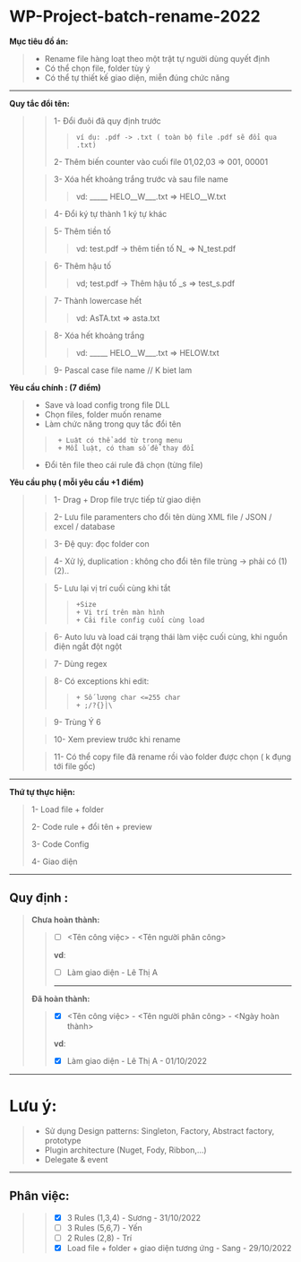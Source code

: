 # WP-Project-batch-rename-2022

**Mục tiêu đồ án:**
>	- Rename file hàng loạt theo một trật tự người dùng quyết định 
>	- Có thể chọn file, folder tùy ý
>	- Có thể tự thiết kế giao diện, miễn đúng chức năng
---

**Quy tắc đổi tên:**
>>	1- Đổi đuôi đã quy định trước 
>>>		ví dụ: .pdf -> .txt ( toàn bộ file .pdf sẽ đổi qua .txt)
>>	2- Thêm biến counter vào cuối file 01,02,03 => 001, 00001
>
>>	3- Xóa hết khoảng trắng trước và sau file name
>>>	 vd: _____ HELO__W___.txt => HELO__W.txt
>
>>	4- Đổi ký tự thành 1 ký tự khác
>
>>	5- Thêm tiền tố
>>>	vd: test.pdf -> thêm tiền tố N_ => N_test.pdf
>
>>	6- Thêm hậu tố
>>>	vd; test.pdf -> Thêm hậu tố _s => test_s.pdf
>
>>	7- Thành lowercase hết
>>>	vd: AsTA.txt => asta.txt
>
>>	8- Xóa hết khoảng trắng
>>>	 vd: _____ HELO__W___.txt => HELOW.txt
>
>>	9- Pascal case file name // K biet lam
	
**Yêu cầu chính : (7 điểm)**
>	- Save và load config trong file DLL
>	- Chọn files, folder muốn rename
>	- Làm chức năng trong quy tắc đổi tên
>>		+ Luật có thể add từ trong menu
>>		+ Mỗi luật, có tham số để thay đổi
>	- Đổi tên file theo cái rule đã chọn (từng file)

**Yêu cầu phụ ( mỗi yêu cầu +1 điểm)**
>>	1- Drag + Drop file trực tiếp từ giao diện
>
>>	2- Lưu file paramenters cho đổi tên dùng XML file / JSON / excel / database
>
>>	3- Đệ quy: đọc folder con
>
>>	4- Xử lý, duplication : không cho đổi tên file trùng -> phải có (1) (2)..
>
>>	5- Lưu lại vị trí cuối cùng khi tắt 
>>>		+Size
>>>		+ Vị trí trên màn hình 
>>>		+ Cái file config cuối cùng load
>
>>	6- Auto lưu và load cái trạng thái làm việc cuối cùng, khi nguồn điện ngắt đột ngột
>
>>	7- Dùng regex
>
>>	8- Có exceptions khi edit: 
>>>		+ Số lượng char <=255 char
>>>		+ ;/?{}|\
>
>>	9- Trùng Ý 6
>
>>	10- Xem preview trước khi rename
>
>>	11- Có thể copy file đã rename rồi vào folder được chọn ( k đụng tới file gốc)

---
	
**Thứ tự thực hiện:**
> 1- Load file + folder 
> 
> 2- Code rule + đổi tên + preview
> 
> 3- Code Config
> 
> 4- Giao diện

---
## Quy định :
> **Chưa hoàn thành:**
>> - [ ]  <Tên công việc> - <Tên người phân công> 
>>
>> **vd**:
>>  - [ ]  Làm giao diện - Lê Thị A
>> ---
> **Đã hoàn thành:**
>> - [X]  <Tên công việc> - <Tên người phân công> - <Ngày hoàn thành>
>>
>> **vd**:
>>  - [X]  Làm giao diện - Lê Thị A - 01/10/2022

----
# Lưu ý:
> - Sử dụng Design patterns: Singleton, Factory, Abstract factory, prototype
> - Plugin architecture (Nuget, Fody, Ribbon,...)
> - Delegate & event
---
## Phân việc:
>> - [X]  3 Rules (1,3,4) - Sương - 31/10/2022
>> - [ ]  3 Rules (5,6,7) - Yến
>> - [ ]  2 Rules (2,8) - Trí
>> - [X]  Load file + folder + giao diện tương ứng - Sang - 29/10/2022






